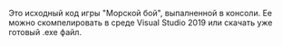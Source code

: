 Это исходный код игры "Морской бой", выпалненной в консоли. Ее можно скомпелировать в среде Visual Studio 2019 или скачать уже готовый .exe файл.